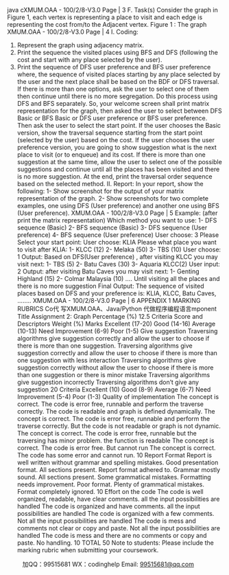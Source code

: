 java cXMUM.OAA - 100/2/8-V3.0 Page | 3
F. Task(s)
Consider the graph in Figure 1, each vertex is representing a place to visit and each edge is 
representing the cost from/to the Adjacent vertex.
Figure 1 : The graph
XMUM.OAA - 100/2/8-V3.0 Page | 4
I. Coding:
1. Represent the graph using adjacency matrix.
2. Print the sequence the visited places using BFS and DFS (following the cost and 
start with any place selected by the user).
3. Print the sequence of DFS user preference and BFS user preference where, the 
sequence of visited places starting by any place selected by the user and the next 
place shall be based on the BDF or DFS traversal. If there is more than one options, 
ask the user to select one of them then continue until there is no more segregation. 
Do this process using DFS and BFS separately. 
So, your welcome screen shall print matrix representation for the graph, then asked the 
user to select between DFS Basic or BFS Basic or DFS user preference or BFS user 
preference. Then ask the user to select the start point. If the user chooses the Basic version, 
show the traversal sequence starting from the start point (selected by the user) based on 
the cost. If the user chooses the user preference version, you are going to show suggestion 
what is the next place to visit (or to enqueue) and its cost. If there is more than one 
suggestion at the same time, allow the user to select one of the possible suggestions and 
continue until all the places has been visited and there is no more suggestion. At the end, 
print the traversal order sequence based on the selected method. 
II. Report:
In your report, show the following:
1- Show screenshot for the output of your matrix representation of the graph. 
2- Show screenshots for two complete examples, one using DFS (User preference) and 
another one using BFS (User preference). 
XMUM.OAA - 100/2/8-V3.0 Page | 5
Example: 
(after print the matrix representation)
Which method you want to use: 
1- DFS sequence (Basic)
2- BFS sequence (Basic)
3- DFS sequence (User preference) 
4- BFS sequence (User preference) 
User choose: 3
Please Select your start point: 
User choose: KLIA
Please what place you want to visit after KLIA: 
1- KLCC (12)
2- Melaka (50)
3- TBS (10)
User choose: 1
Output: 
Based on DFS(User preference) , after visiting KLCC you may visit next: 
1- TBS (5)
2- Batu Caves (30)
3- Aquaria KLCC(2)
User input: 2
Output: after visiting Batu Caves you may visit next:
1- Genting Highland (15)
2- Colmar Malaysia (10)
…. Until visiting all the places and there is no more suggestion 
Final Output: 
The sequence of visited places based on DFS and your preference is:
KLIA, KLCC, Batu Caves, ……..
XMUM.OAA - 100/2/8-V3.0 Page | 6
APPENDIX 1
MARKING RUBRICS
Co代 写XMUM.OAA、Java/Python
代做程序编程语言mponent 
Title Assignment 2: Graph Percentage 
(%) 12.5
Criteria
Score and Descriptors
Weight 
(%) Marks Excellent
(17-20)
Good
(14-16)
Average
(10-13)
Need 
Improvement 
(6-9)
Poor
(1-5)
Give suggestion 
Traversing 
algorithms give 
suggestion 
correctly and 
allow the user to 
choose if there 
is more than one 
suggestion.
Traversing 
algorithms give 
suggestion 
correctly and 
allow the user to 
choose if there is 
more than one 
suggestion with 
less interaction 
Traversing 
algorithms give 
suggestion 
correctly without 
allow the user to 
choose if there is 
more than one 
suggestion or 
there is minor 
mistake 
Traversing 
algorithms 
give 
suggestion 
incorrectly 
Traversing 
algorithms 
don’t give 
any 
suggestion 
20
Criteria Excellent
(10)
Good
(8-9)
Average
(6-7)
Need 
Improvement
(5-4)
Poor
(1-3)
Quality of
implementation
The concept is 
correct. The
code is error 
free, runnable 
and perform the 
traverse
correctly. The
code is readable 
and graph is 
defined 
dynamically. 
The concept is 
correct. The code 
is error free, 
runnable and 
perform the 
traverse correctly. 
But the code is 
not readable or 
graph is not 
dynamic. 
The concept is 
correct. The code 
is error free, 
runnable but the 
traversing has 
minor problem. 
the function is 
readable
The concept 
is correct. 
The code is 
error free. 
But cannot 
run
The concept 
is correct. 
The code 
has some 
error and 
cannot run.
10
Report
Format
Report is well
written without
grammar and
spelling
mistakes. Good
presentation
format. All
sections present.
Report format
adhered to.
Grammar
mostly sound.
All sections
present. 
Some
grammatical
mistakes.
Formatting
needs
improvement.
Poor format.
Plenty of
grammatical
mistakes.
Format
completely
ignored. 10
Effort on the 
code 
The code is well 
organized, 
readable, have 
clear comments. 
all the input 
possibilities are 
handled 
The code is 
organized and 
have comments. 
all the input 
possibilities are 
handled 
The code is 
organized with a 
few comments. 
Not all the input 
possibilities are 
handled
The code is 
mess and 
comments 
not clear or 
copy and 
paste. Not 
all the input 
possibilities 
are handled
The code is 
mess and 
there are no 
comments 
or copy and 
paste. No 
handling. 
10
TOTAL 50
Note to students: Please include the marking rubric when submitting your coursework.

         
加QQ：99515681  WX：codinghelp  Email: 99515681@qq.com
